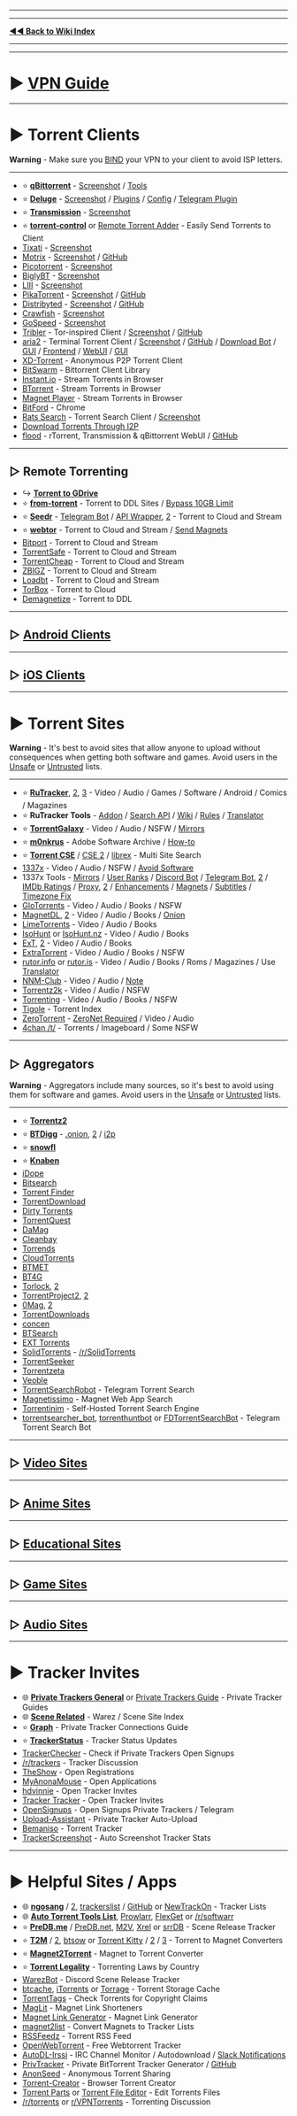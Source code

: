 ***
***
**[◄◄ Back to Wiki Index](https://www.reddit.com/r/FREEMEDIAHECKYEAH/wiki/index)**
***
***

# ► [VPN Guide](https://www.reddit.com/r/FREEMEDIAHECKYEAH/wiki/adblock-vpn-privacy#wiki_.25BA_vpn)

***

# ► Torrent Clients

**Warning** - Make sure you [BIND](https://redd.it/ssy8vv) your VPN to your client to avoid ISP letters.

***

* ⭐ **[qBittorrent](https://www.qbittorrent.org/)** - [Screenshot](https://i.ibb.co/ZBWZLvB/8519077d9320.png) / [Tools](https://www.reddit.com/r/FREEMEDIAHECKYEAH/wiki/storage#wiki_qbitorrent_tools)
* ⭐ **[Deluge](https://www.deluge-torrent.org/)** - [Screenshot](https://i.ibb.co/HdwCH5Q/678a01f3b439.png) / [Plugins](https://dev.deluge-torrent.org/wiki/Plugins) / [Config](https://github.com/ratanakvlun/deluge-ltconfig/releases) / [Telegram Plugin](https://github.com/noam09/deluge-telegramer)
* ⭐ **[Transmission](https://transmissionbt.com/)** - [Screenshot](https://i.ibb.co/z550kRy/571b08f4981e.png)
* ⭐ **[torrent-control](https://github.com/Mika-/torrent-control)** or [Remote Torrent Adder](https://github.com/bogenpirat/remote-torrent-adder) - Easily Send Torrents to Client 
* [Tixati](https://tixati.com/) - [Screenshot](https://i.ibb.co/tPfyPRQ/b0683ce2eb49.png) 
* [Motrix](https://motrix.app/) - [Screenshot](https://i.ibb.co/SQqrdpW/2950c09df08a.png) / [GitHub](https://github.com/agalwood/Motrix)
* [Picotorrent](https://picotorrent.org/) - [Screenshot](https://i.ibb.co/Pz4qb8Q/df96c0ff3912.png)
* [BiglyBT](https://www.biglybt.com/) - [Screenshot](https://i.ibb.co/5TRkt1t/bfe91a771679.png) 
* [LIII](https://codecpack.co/download/LIII-BitTorrent-Client.html) - [Screenshot](https://i.ibb.co/jRJR1cX/cecb8c47451d.png)
* [PikaTorrent](https://www.pikatorrent.com/) - [Screenshot](https://ibb.co/zGyT1tc) / [GitHub](https://github.com/G-Ray/pikatorrent)
* [Distribyted](https://distribyted.com/) - [Screenshot](https://i.ibb.co/m8TQBPh/f5dfcb4b192f.png) / [GitHub](https://github.com/distribyted/distribyted)
* [Crawfish](https://github.com/drakonkat/Crawfish) - [Screenshot](https://i.ibb.co/DVVVdpG/8406bc7e0a39.png)
* [GoSpeed](https://github.com/GopeedLab/gopeed) - [Screenshot](https://github.com/GopeedLab/gopeed/blob/main/_docs/img/ui-demo.png)
* [Tribler](https://www.tribler.org/) - Tor-inspired Client / [Screenshot](https://i.ibb.co/k4jt0FJ/20d3bd279896.png) / [GitHub](https://github.com/Tribler/tribler)
* [aria2](https://aria2.github.io/) - Terminal Torrent Client / [Screenshot](https://i.ibb.co/SmsxmW3/3e213c54b148.png) / [GitHub](https://github.com/aria2/aria2) / [Download Bot](https://github.com/gaowanliang/DownloadBot) / [GUI](https://github.com/persepolisdm/persepolis) / [Frontend](https://ariang.mayswind.net/) / [WebUI](https://github.com/ziahamza/webui-aria2) / [GUI](https://persepolisdm.github.io/)
* [XD-Torrent](https://xd-torrent.github.io/) - Anonymous P2P Torrent Client
* [BitSwarm](https://github.com/SuRGeoNix/BitSwarm/) - Bittorrent Client Library
* [Instant.io](https://instant.io/) - Stream Torrents in Browser
* [BTorrent](https://btorrent.xyz/) - Stream Torrents in Browser
* [Magnet Player](https://ferrolho.github.io/magnet-player/) - Stream Torrents in Browser
* [BitFord](https://github.com/astro/bitford) - Chrome
* [Rats Search](https://github.com/DEgITx/rats-search) - Torrent Search Client / [Screenshot](https://github.com/DEgITx/rats-search#screenshots) 
* [Download Torrents Through I2P](https://decentnet.github.io/blog/20200329-download-torrents-through-i2p.html)
* [flood](https://flood.js.org/) - rTorrent, Transmission & qBittorrent WebUI / [GitHub](https://github.com/jesec/flood)

***

## ▷ Remote Torrenting

* ↪️ **[Torrent to GDrive](https://www.reddit.com/r/FREEMEDIAHECKYEAH/wiki/storage#wiki_torrent_to_gdrive)**
* ⭐ **[from-torrent](https://multiup.org/en/upload/from-torrent)** - Torrent to DDL Sites / [Bypass 10GB Limit](https://pastebin.com/raw/QLGLLZ9d)
* ⭐ **[Seedr](https://www.seedr.cc/)** - [Telegram Bot](https://t.me/TorrentSeedrBot) / [API Wrapper](https://github.com/theabbie/seedr-api), [2](https://github.com/AnjanaMadu/SeedrAPI) - Torrent to Cloud and Stream
* ⭐ **[webtor](https://webtor.io/)** - Torrent to Cloud and Stream / [Send Magnets](https://greasyfork.org/en/scripts/481975) 
* [Bitport](https://bitport.io/welcome) - Torrent to Cloud and Stream
* [TorrentSafe](https://www.torrentsafe.com/) - Torrent to Cloud and Stream
* [TorrentCheap](https://my.torrentcheap.com/) - Torrent to Cloud and Stream
* [ZBIGZ](https://zbigz.com/) - Torrent to Cloud and Stream
* [Loadbt](https://www.loadbt.com/) - Torrent to Cloud and Stream
* [TorBox](https://torbox.app/) - Torrent to Cloud
* [Demagnetize](http://demagnetize.link/) - Torrent to DDL

***

## ▷ [Android Clients](https://www.reddit.com/r/FREEMEDIAHECKYEAH/wiki/android#wiki_.25BA_android_torrenting)

***

## ▷ [iOS Clients](https://www.reddit.com/r/FREEMEDIAHECKYEAH/wiki/android#wiki_.25BA_ios_torrenting)

***

# ► Torrent Sites

**Warning** - It's best to avoid sites that allow anyone to upload without consequences when getting both software and games. Avoid users in the [Unsafe](https://fmhy.net/unsafesites) or [Untrusted](https://rentry.org/pgames#untrusted-uploaders) lists.

***

* ⭐ **[RuTracker](https://rutracker.org/)**, [2](https://rutracker.nl/), [3](https://rutracker.net/) - Video / Audio / Games / Software / Android / Comics / Magazines
* ⭐ **RuTracker Tools** - [Addon](https://addons.mozilla.org/en-US/firefox/addon/rutracker_torrent_search/) / [Search API](https://github.com/nikityy/rutracker-api) / [Wiki](http://rutracker.wiki/) / [Rules](https://rutracker.org/forum/viewtopic.php?t=1045) / [Translator](https://github.com/FilipePS/Traduzir-paginas-web#install)
* ⭐ **[TorrentGalaxy](https://torrentgalaxy.to/)** - Video / Audio / NSFW / [Mirrors](https://proxygalaxy.me/)
* ⭐ **[m0nkrus](https://w14.monkrus.ws/)** - Adobe Software Archive / [How-to](https://rentry.co/adobesoftware)
* ⭐ **[Torrent CSE](https://cse.google.com/cse?cx=006516753008110874046:0led5tukccj)** / [CSE 2](https://cse.google.com/cse?cx=006516753008110874046:kh3piqxus6n) / [librex](https://github.com/hnhx/librex) - Multi Site Search
* [1337x](https://1337x.to/) - Video / Audio / NSFW / [Avoid Software](https://pastebin.com/Rc9MYMZ7)
* 1337x Tools - [Mirrors](https://1337x.to/about) / [User Ranks](https://i.ibb.co/WfNhvtB/ebc2def26433.png) / [Discord Bot](https://github.com/brandongallagher1999/1337x-Bot) / [Telegram Bot](https://t.me/search_content_bot), [2](https://github.com/xbIm/1337x-torrent-telegram-bot) / [IMDb Ratings](https://github.com/kotylo/1337imdb) / [Proxy](https://redd.it/tz7nyx), [2](https://pastebin.com/3n5K0QrP) / [Enhancements](https://greasyfork.org/en/scripts/33379) / [Magnets](https://greasyfork.org/en/scripts/373230) / [Subtitles](https://greasyfork.org/en/scripts/29467) / [Timezone Fix](https://greasyfork.org/en/scripts/421635)
* [GloTorrents](https://glodls.to) - Video / Audio / Books / NSFW
* [MagnetDL](https://www.magnetdl.com/), [2]( https://www.magnetdl.org/) - Video / Audio / Books / [Onion](http://r5cena7erxpnxomyvoybuxh6fkgs55qqdg7bobf6yjx4j6vmywrqvlid.onion/)
* [LimeTorrents](https://www.limetorrents.lol/) - Video / Audio / Books
* [IsoHunt](https://isohunts.to/) or [IsoHunt.nz](https://isohunt.nz/) - Video / Audio / Books
* [ExT](https://ext.to/), [2](https://search.extto.com/) - Video / Audio / Books
* [ExtraTorrent](https://extratorrent.st/) - Video / Audio / Books / NSFW
* [rutor.info](https://rutor.info/) or [rutor.is](https://rutor.is/) - Video / Audio / Books / Roms / Magazines / Use [Translator](https://github.com/FilipePS/Traduzir-paginas-web#install)
* [NNM-Club](https://nnmclub.to/) - Video / Audio / [Note](https://i.ibb.co/MPRttDC/6a35c3c79cde.png)
* [Torrentz2k](https://torrentz2k.xyz/) - Video / Audio / NSFW
* [Torrenting](https://www.torrenting.com/) - Video / Audio / Books / NSFW
* [Tigole](https://infogalactic.com/info/Tigole#Getting_Tigole_torrents) - Torrent Index
* [ZeroTorrent](http://127.0.0.1:43110/ZeroTorrent.bit/) - [ZeroNet Required](https://zeronet.io/) / Video / Audio
* [4chan /t/](https://boards.4chan.org/t/) - Torrents / Imageboard / Some NSFW 

***

## ▷ Aggregators

**Warning** - Aggregators include many sources, so it's best to avoid using them for software and games. Avoid users in the [Unsafe](https://fmhy.net/unsafesites) or [Untrusted](https://rentry.org/pgames#untrusted-uploaders) lists.

***

* ⭐ **[Torrentz2](https://torrentz2.nz/)**
* ⭐ **[BTDigg](https://btdig.com/index.htm)** - [.onion](http://btdigggink2pdqzqrik3blmqemsbntpzwxottujilcdjfz56jumzfsyd.onion/), [2](https://btdigggink2pdqzqrik3blmqemsbntpzwxottujilcdjfz56jumzfsyd.onion.ly/) / [i2p](http://btdigg.i2p/)
* ⭐ **[snowfl](https://snowfl.com/)** 
* ⭐ **[Knaben](https://knaben.eu/)**
* [iDope](https://idope.se)
* [Bitsearch](https://bitsearch.to/)
* [Torrent Finder](https://torrent-finder.com/)
* [TorrentDownload](https://www.torrentdownload.info/)
* [Dirty Torrents](https://dirtytorrents.com/)
* [TorrentQuest](https://torrentquest.com/)
* [DaMag](https://damag.net/)
* [Cleanbay](https://cleanbay.netlify.app/)
* [Torrends](https://torrends.to/)
* [CloudTorrents](https://cloudtorrents.com/)
* [BTMET](https://btmet.com/)
* [BT4G](https://bt4gprx.com/)
* [Torlock](https://www.torlock.com/), [2](https://www.torlock2.com/)
* [TorrentProject2](https://torrentproject2.com/), [2](https://torrentproject2.net/)
* [0Mag](https://www.0mag.net/), [2](https://16mag.net/)
* [TorrentDownloads](https://www.torrentdownloads.pro/)
* [concen](https://www.concen.org/torrents)
* [BTSearch](https://www.btsearch.love/en)
* [EXT Torrents](https://extranet.torrentbay.to/)
* [SolidTorrents](https://solidtorrents.to/) - [/r/SolidTorrents](https://reddit.com/r/SolidTorrents)
* [TorrentSeeker](https://torrentseeker.com)
* [Torrentzeta](https://www.torrentzeta.com/)
* [Veoble](https://veoble.com/torrent/)
* [TorrentSearchRobot](https://t.me/TorrentSearchRoBot) - Telegram Torrent Search
* [Magnetissimo](https://github.com/sergiotapia/magnetissimo) - Magnet Web App Search
* [Torrentinim](https://github.com/sergiotapia/torrentinim) - Self-Hosted Torrent Search Engine
* [torrentsearcher_bot](https://t.me/torrentsearcher_bot), [torrenthuntbot](https://t.me/torrenthuntbot) or [FDTorrentSearchBot](https://t.me/FDTorrentSearchBot) - Telegram Torrent Search Bot 

***

## ▷ [Video Sites](https://www.reddit.com/r/FREEMEDIAHECKYEAH/wiki/video#wiki_.25BA_torrent_sites)

***

## ▷ [Anime Sites](https://www.reddit.com/r/FREEMEDIAHECKYEAH/wiki/video#wiki_.25B7_anime_torrenting)

***

## ▷ [Educational Sites](https://www.reddit.com/r/FREEMEDIAHECKYEAH/wiki/edu#wiki_.25BA_torrenting)

***

## ▷ [Game Sites](https://www.reddit.com/r/FREEMEDIAHECKYEAH/wiki/games#wiki_.25BA_download_games)

***

## ▷ [Audio Sites](https://www.reddit.com/r/FREEMEDIAHECKYEAH/wiki/audio#wiki_.25BA_audio_torrenting)

***

# ► Tracker Invites

* 🌐 **[Private Trackers General](https://rentry.co/private-trackers)** or [Private Trackers Guide](https://wiki.installgentoo.com/wiki/Private_trackers) - Private Tracker Guides
* 🌐 **[Scene Related](https://opentrackers.org/links/warez-scene/#scenerelated)** - Warez / Scene Site Index
* ⭐ **[Graph](https://inviteroute.github.io/graph/)** - Private Tracker Connections Guide
* ⭐ **[TrackerStatus](https://trackerstatus.info/)** - Tracker Status Updates
* [TrackerChecker](https://github.com/NDDDDDDDDD/TrackerChecker) - Check if Private Trackers Open Signups
* [/r/trackers](https://reddit.com/r/trackers) - Tracker Discussion
* [TheShow](https://theshow.click/login.php) - Open Registrations
* [MyAnonaMouse](https://www.myanonamouse.net/) - Open Applications
* [hdvinnie](https://hdvinnie.github.io/Private-Trackers-Spreadsheet/) - Open Tracker Invites
* [Tracker Tracker](https://docs.google.com/spreadsheets/d/1zYZ2107xOZwQ37AjLTc5A4dUJl0ilg8oMrZyA0BGvc0/) - Open Tracker Invites
* [OpenSignups](https://t.me/trackersignup) - Open Signups Private Trackers / Telegram
* [Upload-Assistant](https://github.com/L4GSP1KE/Upload-Assistant) - Private Tracker Auto-Upload
* [Bemaniso](https://bemaniso.ws/) - Torrent Tracker
* [TrackerScreenshot](https://github.com/KlevGG/TrackerScreenshot) - Auto Screenshot Tracker Stats

***

# ► Helpful Sites / Apps

* 🌐 **[ngosang](https://ngosang.github.io/trackerslist/)** / [2](https://ngosang.github.io/trackerslist/trackers_all.txt), [trackerslist](https://trackerslist.com/) / [GitHub](https://github.com/XIU2/TrackersListCollection) or [NewTrackOn](https://newtrackon.com/list) - Tracker Lists
* 🌐 **[Auto Torrent Tools List](https://redd.it/hbwnb2)**, [Prowlarr](https://github.com/Prowlarr/Prowlarr), [FlexGet](https://flexget.com/) or [/r/softwarr](https://reddit.com/r/softwarr)
* ⭐ **[PreDB.me](https://predb.me/)** / [PreDB.net](https://predb.de/), [M2V](https://m2v.ru/), [Xrel](https://www.xrel.to/) or [srrDB](https://www.srrdb.com/) - Scene Release Tracker
* ⭐ **[T2M](https://nutbread.github.io/t2m/)** / [2](https://github.com/nutbread/t2m), [btsow](https://btsow.motorcycles/) or [Torrent Kitty](https://www.torrentkitty.tv/) / [2](https://www.torrentkitty.net/) / [3](https://www.torrentkitty.lol/) - Torrent to Magnet Converters
* ⭐ **[Magnet2Torrent](https://magnet2torrent.com/)** - Magnet to Torrent Converter
* ⭐ **[Torrent Legality](https://i.ibb.co/HHqC4V2/11e244ddbdfb.png)** - Torrenting Laws by Country
* [WarezBot](https://github.com/enzobes/WarezBot) - Discord Scene Release Tracker
* [btcache](https://btcache.me/), [iTorrents](https://itorrents.org) or [Torrage](https://torrage.info/) - Torrent Storage Cache
* [TorrentTags](https://torrenttags.com/) - Check Torrents for Copyright Claims
* [MagLit](https://maglit.me/) - Magnet Link Shorteners
* [Magnet Link Generator](https://magnetlinkgenerator.com/) - Magnet Link Generator
* [magnet2list](https://hutstep.github.io/magnet2list/) - Convert Magnets to Tracker Lists
* [RSSFeedz](https://t.me/rssfeedz) - Torrent RSS Feed
* [OpenWebTorrent](https://openwebtorrent.com/) - Free Webtorrent Tracker
* [AutoDL-Irssi](https://autodl-community.github.io/autodl-irssi/) - IRC Channel Monitor / Autodownload / [Slack Notifications](https://gist.github.com/Igglybuff/00d5e91274a562ac724d358bbbc8bc7b)
* [PrivTracker](https://privtracker.com/) - Private BitTorrent Tracker Generator / [GitHub](https://github.com/meehow/privtracker) 
* [AnonSeed](https://www.anonseed.com/) - Anonymous Torrent Sharing 
* [Torrent-Creator](https://github.com/Kimbatt/torrent-creator) - Browser Torrent Creator
* [Torrent Parts](https://torrent.parts/) or [Torrent File Editor](https://torrent-file-editor.github.io/) - Edit Torrents Files
* [/r/torrents](https://reddit.com/r/torrents) or [r/VPNTorrents](https://reddit.com/r/vpntorrents) - Torrenting Discussion
